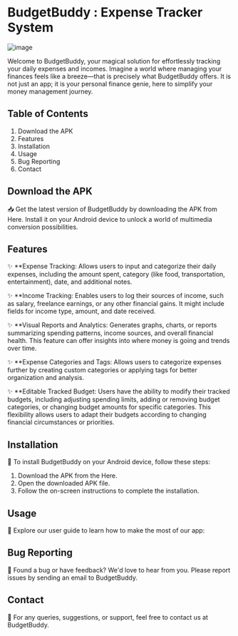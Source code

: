 # BudgetBuddy : Expense Tracker System

![image](https://drive.google.com/file/d/1oQ9kyqt0mX2Uh1Orb2ZK92YH5PwD1opc/view)


Welcome to BudgetBuddy, your magical solution for effortlessly tracking your daily expenses and incomes. Imagine a world where managing your finances feels like a breeze—that is precisely what BudgetBuddy offers. It is not just an app; it is your personal finance genie, here to simplify your money management journey. 

## Table of Contents
1. Download the APK
2. Features
3. Installation
4. Usage
5. Bug Reporting
6. Contact

## Download the APK
📥 Get the latest version of BudgetBuddy by downloading the APK from Here. Install it on your Android device to unlock a world of multimedia conversion possibilities.

## Features
✨ **Expense Tracking: Allows users to input and categorize their daily expenses, including the amount spent, category (like food, transportation, entertainment), date, and additional notes.

✨ **Income Tracking: Enables users to log their sources of income, such as salary, freelance earnings, or any other financial gains. It might include fields for income type, amount, and date received.

✨ **Visual Reports and Analytics: Generates graphs, charts, or reports summarizing spending patterns, income sources, and overall financial health. This feature can offer insights into where money is going and trends over time.

✨ **Expense Categories and Tags: Allows users to categorize expenses further by creating custom categories or applying tags for better organization and analysis.

✨ **Editable Tracked Budget: Users have the ability to modify their tracked budgets, including adjusting spending limits, adding or removing budget categories, or changing budget amounts for specific categories. This flexibility allows users to adapt their budgets according to changing financial circumstances or priorities.

## Installation
📲 To install BudgetBuddy on your Android device, follow these steps:

1. Download the APK from the Here.
2. Open the downloaded APK file.
3. Follow the on-screen instructions to complete the installation.
## Usage
🚀 Explore our user guide to learn how to make the most of our app:
## Bug Reporting
🐞 Found a bug or have feedback? We'd love to hear from you. Please report issues by sending an email to BudgetBuddy.
## Contact
📧 For any queries, suggestions, or support, feel free to contact us at BudgetBuddy.
